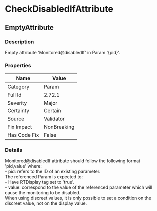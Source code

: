 ﻿---  
uid: Validator_2_72_1  
---

# CheckDisabledIfAttribute

## EmptyAttribute

### Description

Empty attribute 'Monitored@disabledIf' in Param '{pid}'.

### Properties

| Name         | Value       |
| ------------ | ----------- |
| Category     | Param       |
| Full Id      | 2.72.1      |
| Severity     | Major       |
| Certainty    | Certain     |
| Source       | Validator   |
| Fix Impact   | NonBreaking |
| Has Code Fix | False       |

### Details

Monitored@disabledIf attribute should follow the following format 'pid,value' where:  
\- pid: refers to the ID of an existing parameter.  
  The referenced Param is expected to:  
    \- Have RTDisplay tag set to 'true'.  
\- value: correspond to the value of the referenced parameter which will cause the monitoring to be disabled.  
  When using discreet values, it is only possible to set a condition on the discreet value, not on the display value.
